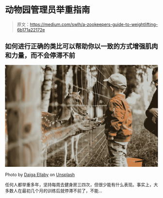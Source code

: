 # 动物园管理员举重指南

> 原文：<https://medium.com/swlh/a-zookeepers-guide-to-weightlifting-6b171a22172e>

## 如何进行正确的类比可以帮助你以一致的方式增强肌肉和力量，而不会停滞不前

![](img/79465bd4258fe625cc010915a421a8f7.png)

Photo by [Daiga Ellaby](https://unsplash.com/@daiga_ellaby?utm_source=unsplash&utm_medium=referral&utm_content=creditCopyText) on [Unsplash](https://unsplash.com/s/photos/zoo?utm_source=unsplash&utm_medium=referral&utm_content=creditCopyText)

任何人都举重多年，坚持每周去健身房三四次，但很少能有什么表现。事实上，大多数人在最初几个月的训练后就停滞不前了，不能…